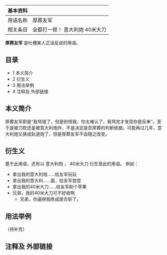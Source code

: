 |  **基本资料**  ||
|---|---|
|用语名称  |  厚葬友军   |
|相关条目  |  全都打一顿！  意大利炮  40米大刀   |
  
**厚葬友军** 是吐槽某人正话反说的用语。

##  目录

  * 1  本义简介 
  * 2  衍生义 
  * 3  用法举例 
  * 4  注释及 外部链接 

##  本义简介

厚葬友军即是“我骂错了，但是别怪我，你太难认了，我骂完才发现你是反串”。至于是被刀砍还是被意大利炮炸，不是决定是否厚葬的判断依据。可能再过几年，意大利炮又换成轨道炮了，但是厚葬友军不会随之改变。

##  衍生义

基于此用语，还有以  意大利炮  ，  40米大刀  衍生至此的用语。 例如：

  * 拿出我的意大利炮......给友军玩玩 
  * 拿出我的意大利......面，给友军尝尝 
  * 拿出我的40米大刀......给友军削个苹果 
  * 兄弟，我的40米大刀可不好收啊 
    * 兄弟，你逼得我练成居合斩了。 

##  用法举例

（待补充）

##  注释及 外部链接


